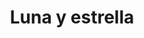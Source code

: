 ---
title: Luna y estrella
date: 
draft: false

# descripcion
description : Luna y estrella

materials: Plata 925

color: Plateado

dimensions: 1 cm

code: 01-03-0277

type: "Aros"

categories: []

# Images
# first image will be shown in the product page
images:
  # - image: "images/path_to_image"
  # La ubicacion de las imagenes es imagenes/Aros/Aros.Microcubic/01-03-0277-luna-y-estrella
  - image: "./images/aros/microcubic/01-03-0277-luna-y-estrella_a.jpeg"
  - image: "./images/aros/microcubic/01-03-0277-luna-y-estrella_b.jpeg"
---